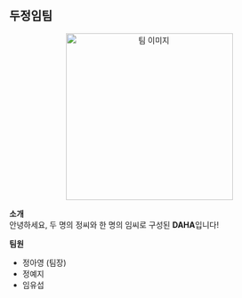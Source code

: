 ## 두정임팀

<p align="center"> <img src="https://img.freepik.com/free-vector/powerful-businessman_23-2147504843.jpg" alt="팀 이미지" width="300"/> </p>

**소개**  
안녕하세요, 두 명의 정씨와 한 명의 임씨로 구성된 **DAHA**입니다!

**팀원**  
- 정아영 (팀장)  
- 정예지  
- 임유섭 

